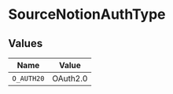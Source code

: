 # SourceNotionAuthType


## Values

| Name       | Value      |
| ---------- | ---------- |
| `O_AUTH20` | OAuth2.0   |